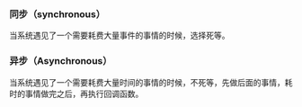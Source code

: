 ### 同步（synchronous）
当系统遇见了一个需要耗费大量事件的事情的时候，选择死等。
### 异步（Asynchronous）
当系统遇见了一个需要耗费大量时间的事情的时候，不死等，先做后面的事情，耗时的事情做完之后，再执行回调函数。